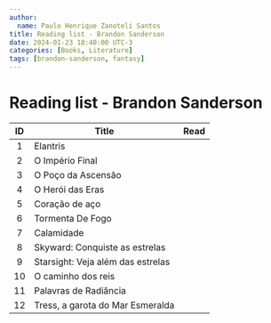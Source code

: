 ```yaml
---
author:
  name: Paulo Henrique Zanoteli Santos
title: Reading list - Brandon Sanderson
date: 2024-01-23 18:40:00 UTC-3
categories: [Books, Literature]
tags: [brandon-sanderson, fantasy]
---
```


# Reading list - Brandon Sanderson

| ID  | Title                             | Read |
|:---:| --------------------------------- |:----:|
| 1   | Elantris                          |      |
| 2   | O Império Final                   |      |
| 3   | O Poço da Ascensão                |      |
| 4   | O Herói das Eras                  |      |
| 5   | Coração de aço                    |      |
| 6   | Tormenta De Fogo                  |      |
| 7   | Calamidade                        |      |
| 8   | Skyward: Conquiste as estrelas    |      |
| 9   | Starsight: Veja além das estrelas |      |
| 10  | O caminho dos reis                |      |
| 11  | Palavras de Radiância             |      |
| 12  | Tress, a garota do Mar Esmeralda  |      |
